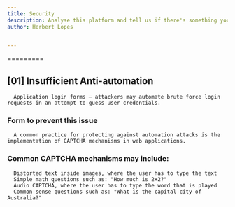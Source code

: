 ```yaml
---
title: Security
description: Analyse this platform and tell us if there's something you'd change in terms of security measures.
author: Herbert Lopes


---
```

=========


## [01] Insufficient Anti-automation
    
      Application login forms – attackers may automate brute force login requests in an attempt to guess user credentials.


### Form to prevent this issue

      A common practice for protecting against automation attacks is the implementation of CAPTCHA mechanisms in web applications. 
    
### Common CAPTCHA mechanisms may include:

      Distorted text inside images, where the user has to type the text
      Simple math questions such as: "How much is 2+2?"
      Audio CAPTCHA, where the user has to type the word that is played
      Common sense questions such as: "What is the capital city of Australia?"
